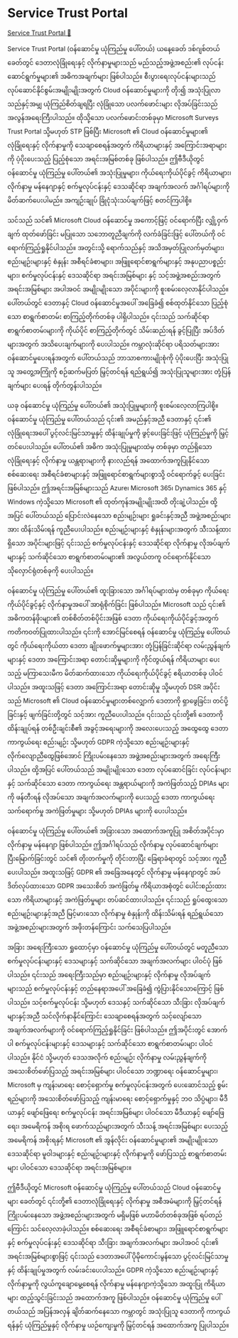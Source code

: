 # Service Trust Portal

[Service Trust Portal 🔗](https://www.coursera.org/learn/cybersecurity-management-and-compliance/lecture/2a3wY/service-trust-portal)

Service Trust Portal (ဝန်ဆောင်မှု ယုံကြည်မှု ပေါ်တယ်)
ယနေ့ခေတ် ဒစ်ဂျစ်တယ်ခေတ်တွင် ဒေတာလုံခြုံရေးနှင့် လိုက်နာမှုများသည် မည်သည့်အဖွဲ့အစည်း၏ လုပ်ငန်းဆောင်ရွက်မှုများ၏ အဓိကအချက်များ ဖြစ်ပါသည်။ စီးပွားရေးလုပ်ငန်းများသည် လုပ်ဆောင်နိုင်စွမ်းအမျိုးမျိုးအတွက် Cloud ဝန်ဆောင်မှုများကို တိုး၍ အသုံးပြုလာသည်နှင့်အမျှ ယုံကြည်စိတ်ချရပြီး လုံခြုံသော ပလက်ဖောင်းများ လိုအပ်ခြင်းသည် အလွန်အရေးကြီးပါသည်။ ထိုသို့သော ပလက်ဖောင်းတစ်ခုမှာ Microsoft Surveys Trust Portal သို့မဟုတ် STP ဖြစ်ပြီး Microsoft ၏ Cloud ဝန်ဆောင်မှုများ၏ လုံခြုံရေးနှင့် လိုက်နာမှုကို သေချာစေရန်အတွက် ကိရိယာများနှင့် အကြောင်းအရာများကို ပံ့ပိုးပေးသည့် ပြည့်စုံသော အရင်းအမြစ်တစ်ခု ဖြစ်ပါသည်။ ဤဗီဒီယိုတွင် ဝန်ဆောင်မှု ယုံကြည်မှု ပေါ်တယ်၏ အသုံးပြုမှုများ၊ ကိုယ်ရေးကိုယ်ပိုင်ခွင့် ကိရိယာများ၊ လိုက်နာမှု မန်နေဂျာနှင့် စက်မှုလုပ်ငန်းနှင့် ဒေသဆိုင်ရာ အချက်အလက် အင်္ဂါရပ်များကို မိတ်ဆက်ပေးပါမည်။ အကျဉ်းချုပ် ခြုံငုံသုံးသပ်ချက်ဖြင့် စတင်ကြပါစို့။

သင်သည် သင်၏ Microsoft Cloud ဝန်ဆောင်မှု အကောင့်ဖြင့် ဝင်ရောက်ပြီး လျှို့ဝှက်ချက် ထုတ်ဖော်ခြင်း မပြုသော သဘောတူညီချက်ကို လက်ခံခြင်းဖြင့် ပေါ်တယ်ကို ဝင်ရောက်ကြည့်ရှုနိုင်ပါသည်။ အတွင်းသို့ ရောက်သည်နှင့် အသိအမှတ်ပြုလက်မှတ်များ၊ စည်းမျဉ်းများနှင့် စံနှုန်း အစီရင်ခံစာများ၊ အဖြူရောင်စာရွက်များနှင့် အနုပညာပစ္စည်းများ၊ စက်မှုလုပ်ငန်းနှင့် ဒေသဆိုင်ရာ အရင်းအမြစ်များ နှင့် သင့်အဖွဲ့အစည်းအတွက် အရင်းအမြစ်များ အပါအဝင် အမျိုးမျိုးသော အပိုင်းများကို စူးစမ်းလေ့လာနိုင်ပါသည်။ ပေါ်တယ်တွင် ဒေတာနှင့် Cloud ဝန်ဆောင်မှုအပေါ် အခြေခံ၍ စစ်ထုတ်နိုင်သော ပြည့်စုံသော စာရွက်စာတမ်း စာကြည့်တိုက်တစ်ခု ပါရှိပါသည်။ ၎င်းသည် သက်ဆိုင်ရာ စာရွက်စာတမ်းများကို ကိုယ်ပိုင် စာကြည့်တိုက်တွင် သိမ်းဆည်းရန် ခွင့်ပြုပြီး အပ်ဒိတ်များအတွက် အသိပေးချက်များကို ပေးပါသည်။ ကမ္ဘာလုံးဆိုင်ရာ ပရိသတ်များအား ဝန်ဆောင်မှုပေးရန်အတွက် ပေါ်တယ်သည် ဘာသာစကားမျိုးစုံကို ပံ့ပိုးပေးပြီး အသုံးပြုသူ အတွေ့အကြုံကို စဉ်ဆက်မပြတ် မြှင့်တင်ရန် ရည်ရွယ်၍ အသုံးပြုသူများအား တုံ့ပြန်ချက်များ ပေးရန် တိုက်တွန်းပါသည်။

ယခု ဝန်ဆောင်မှု ယုံကြည်မှု ပေါ်တယ်၏ အသုံးပြုမှုများကို စူးစမ်းလေ့လာကြပါစို့။ ဝန်ဆောင်မှု ယုံကြည်မှု ပေါ်တယ်သည် ၎င်း၏ အမည်နှင့်အညီ ဒေတာနှင့် ၎င်း၏ လုံခြုံရေးအပေါ် ပွင့်လင်းမြင်သာမှုနှင့် ထိန်းချုပ်မှုကို ဖွင့်ပေးခြင်းဖြင့် ယုံကြည်မှုကို မြှင့်တင်ပေးပါသည်။ ပေါ်တယ်၏ အဓိက အသုံးပြုမှုများထဲမှ တစ်ခုမှာ တည်ရှိသော လုံခြုံရေးနှင့် လိုက်နာမှု ယန္တရားများကို နားလည်ရန် အထောက်အကူပြုနိုင်သော စစ်ဆေးရေး အစီရင်ခံစာများနှင့် အဖြူရောင်စာရွက်များစွာသို့ ဝင်ရောက်ခွင့် ပေးခြင်း ဖြစ်ပါသည်။ ဤအရင်းအမြစ်များသည် Azure၊ Microsoft 365၊ Dynamics 365 နှင့် Windows ကဲ့သို့သော Microsoft ၏ ထုတ်ကုန်အမျိုးမျိုးအထိ တိုးချဲ့ပါသည်။ ထို့အပြင် ပေါ်တယ်သည် ပြောင်းလဲနေသော စည်းမျဉ်းများ ရှုခင်းနှင့်အညီ အဖွဲ့အစည်းများအား ထိန်းသိမ်းရန် ကူညီပေးပါသည်။ စည်းမျဉ်းများနှင့် စံနှုန်းများအတွက် သီးသန့်ထားရှိသော အပိုင်းများဖြင့် ၎င်းသည် စက်မှုလုပ်ငန်းနှင့် ဒေသဆိုင်ရာ လိုက်နာမှု လိုအပ်ချက်များနှင့် သက်ဆိုင်သော စာရွက်စာတမ်းများ၏ အလွယ်တကူ ဝင်ရောက်နိုင်သော သိုလှောင်ရုံတစ်ခုကို ပေးပါသည်။

ဝန်ဆောင်မှု ယုံကြည်မှု ပေါ်တယ်၏ ထူးခြားသော အင်္ဂါရပ်များထဲမှ တစ်ခုမှာ ကိုယ်ရေးကိုယ်ပိုင်ခွင့်နှင့် လိုက်နာမှုအပေါ် အာရုံစိုက်ခြင်း ဖြစ်ပါသည်။ Microsoft သည် ၎င်း၏ အဓိကတန်ဖိုးများ၏ တစ်စိတ်တစ်ပိုင်းအဖြစ် ဒေတာ ကိုယ်ရေးကိုယ်ပိုင်ခွင့်အတွက် ကတိကဝတ်ပြုထားပါသည်။ ၎င်းကို အောင်မြင်စေရန် ဝန်ဆောင်မှု ယုံကြည်မှု ပေါ်တယ်တွင် ကိုယ်ရေးကိုယ်တာ ဒေတာ ချိုးဖောက်မှုများအား တုံ့ပြန်ခြင်းဆိုင်ရာ လမ်းညွှန်ချက်များနှင့် ဒေတာ အကြောင်းအရာ တောင်းဆိုမှုများကို ကိုင်တွယ်ရန် ကိရိယာများ ပေးသည့် မကြာသေးမီက မိတ်ဆက်ထားသော ကိုယ်ရေးကိုယ်ပိုင်ခွင့် ဧရိယာတစ်ခု ပါဝင်ပါသည်။ အထူးသဖြင့် ဒေတာ အကြောင်းအရာ တောင်းဆိုမှု သို့မဟုတ် DSR အပိုင်းသည် Microsoft ၏ Cloud ဝန်ဆောင်မှုများတစ်လျှောက် ဒေတာကို ရှာဖွေခြင်း၊ တင်ပို့ခြင်းနှင့် ဖျက်ခြင်းတို့တွင် သင့်အား ကူညီပေးပါသည်။ ၎င်းသည် ၎င်းတို့၏ ဒေတာကို ထိန်းချုပ်ရန် တစ်ဦးချင်းစီ၏ အခွင့်အရေးများကို အလေးပေးသည့် အထွေထွေ ဒေတာ ကာကွယ်ရေး စည်းမျဉ်း သို့မဟုတ် GDPR ကဲ့သို့သော စည်းမျဉ်းများနှင့် လိုက်လျောညီထွေဖြစ်အောင် ကြိုးပမ်းနေသော အဖွဲ့အစည်းများအတွက် အရေးကြီးပါသည်။ ထို့အပြင် ပေါ်တယ်သည် အမျိုးမျိုးသော ဒေတာ လုပ်ဆောင်ခြင်း လုပ်ငန်းများနှင့် သက်ဆိုင်သော ဒေတာ ကာကွယ်ရေး အန္တရာယ်များကို အကဲဖြတ်သည့် DPIAs များကို ဖန်တီးရန် လိုအပ်သော အချက်အလက်များကို ပေးသည့် ဒေတာ ကာကွယ်ရေး သက်ရောက်မှု အကဲဖြတ်မှုများ သို့မဟုတ် DPIAs များကို ပေးပါသည်။

ဝန်ဆောင်မှု ယုံကြည်မှု ပေါ်တယ်၏ အခြားသော အထောက်အကူပြု အစိတ်အပိုင်းမှာ လိုက်နာမှု မန်နေဂျာ ဖြစ်ပါသည်။ ဤအင်္ဂါရပ်သည် လိုက်နာမှု လုပ်ဆောင်ချက်များ ပြီးမြောက်ခြင်းတွင် သင်၏ တိုးတက်မှုကို တိုင်းတာပြီး ခြေရာခံရာတွင် သင့်အား ကူညီပေးပါသည်။ အထူးသဖြင့် GDPR ၏ အခြေအနေတွင် လိုက်နာမှု မန်နေဂျာတွင် အပ်ဒိတ်လုပ်ထားသော GDPR အသေးစိတ် အကဲဖြတ်မှု ကိရိယာအစုံတွင် ပေါင်းစည်းထားသော ကိရိယာများနှင့် အကဲဖြတ်မှုများ တပ်ဆင်ထားပါသည်။ ၎င်းသည် ရှုပ်ထွေးသော စည်းမျဉ်းများနှင့်အညီ မြင့်မားသော လိုက်နာမှု စံနှုန်းကို ထိန်းသိမ်းရန် ရည်ရွယ်သော အဖွဲ့အစည်းများအတွက် အဖိုးတန်ကြောင်း သက်သေပြပါသည်။

အခြား အရေးကြီးသော ရှုထောင့်မှာ ဝန်ဆောင်မှု ယုံကြည်မှု ပေါ်တယ်တွင် မတူညီသော စက်မှုလုပ်ငန်းများနှင့် ဒေသများနှင့် သက်ဆိုင်သော အချက်အလက်များ ပါဝင်ပုံ ဖြစ်ပါသည်။ ၎င်းသည် အရေးကြီးသည်မှာ စည်းမျဉ်းများနှင့် လိုက်နာမှု လိုအပ်ချက်များသည် စက်မှုလုပ်ငန်းနှင့် တည်နေရာအပေါ် အခြေခံ၍ ကွဲပြားနိုင်သောကြောင့် ဖြစ်ပါသည်။ သင့်စက်မှုလုပ်ငန်း သို့မဟုတ် ဒေသနှင့် သက်ဆိုင်သော သီးခြား လိုအပ်ချက်များနှင့်အညီ သင်လိုက်နာနိုင်ကြောင်း သေချာစေရန်အတွက် သင့်လျော်သော အချက်အလက်များကို ဝင်ရောက်ကြည့်ရှုနိုင်ခြင်း ဖြစ်ပါသည်။ ဤအပိုင်းတွင် အောက်ပါ စက်မှုလုပ်ငန်းများနှင့် ဒေသများနှင့် သက်ဆိုင်သော စာရွက်စာတမ်းများ ပါဝင်ပါသည်။ နိုင်ငံ သို့မဟုတ် ဒေသအလိုက် စည်းမျဉ်း လိုက်နာမှု လမ်းညွှန်ချက်ကို အသေးစိတ်ဖော်ပြသည့် အရင်းအမြစ်များ ပါဝင်သော ဘဏ္ဍာရေး ဝန်ဆောင်မှုများ၊ Microsoft မှ ကျန်းမာရေး စောင့်ရှောက်မှု စက်မှုလုပ်ငန်းအတွက် ပေးဆောင်သည့် စွမ်းရည်များကို အသေးစိတ်ဖော်ပြသည့် ကျန်းမာရေး စောင့်ရှောက်မှုနှင့် ဘဝ သိပ္ပံများ၊ မီဒီယာနှင့် ဖျော်ဖြေရေး စက်မှုလုပ်ငန်း အရင်းအမြစ်များ ပါဝင်သော မီဒီယာနှင့် ဖျော်ဖြေရေး၊ အမေရိကန် အစိုးရ ဖောက်သည်များအတွက် သီးသန့် အရင်းအမြစ်များ ပေးသည့် အမေရိကန် အစိုးရနှင့် Microsoft ၏ အွန်လိုင်း ဝန်ဆောင်မှုများ၏ အမျိုးမျိုးသော ဒေသဆိုင်ရာ မူဝါဒများနှင့် စည်းမျဉ်းများနှင့် လိုက်နာမှုကို ဖော်ပြသည့် စာရွက်စာတမ်းများ ပါဝင်သော ဒေသဆိုင်ရာ အရင်းအမြစ်များ။

ဤဗီဒီယိုတွင် Microsoft ဝန်ဆောင်မှု ယုံကြည်မှု ပေါ်တယ်သည် Cloud ဝန်ဆောင်မှုများ ခေတ်တွင် ၎င်းတို့၏ ဒေတာလုံခြုံရေးနှင့် လိုက်နာမှု အစီအမံများကို မြှင့်တင်ရန် ကြိုးပမ်းနေသော အဖွဲ့အစည်းများအတွက် မရှိမဖြစ် မဟာမိတ်တစ်ခုအဖြစ် ရပ်တည်ကြောင်း သင်လေ့လာခဲ့ပါသည်။ စစ်ဆေးရေး အစီရင်ခံစာများ၊ အဖြူရောင်စာရွက်များနှင့် စက်မှုလုပ်ငန်းနှင့် ဒေသဆိုင်ရာ သီးခြား အချက်အလက်များ အပါအဝင် ၎င်း၏ အရင်းအမြစ်များစွာဖြင့် ၎င်းသည် ဒေတာအပေါ် ပိုမိုကောင်းမွန်သော ပွင့်လင်းမြင်သာမှုနှင့် ထိန်းချုပ်မှုအတွက် လမ်းခင်းပေးပါသည်။ GDPR ကဲ့သို့သော စည်းမျဉ်းများနှင့် လိုက်နာမှုကို လွယ်ကူချောမွေ့စေရန် လိုက်နာမှု မန်နေဂျာကဲ့သို့သော အထူးပြု ကိရိယာများ ထည့်သွင်းခြင်းသည် အထောက်အကူ ဖြစ်ပါသည်။ ဝန်ဆောင်မှု ယုံကြည်မှု ပေါ်တယ်သည် အပြန်အလှန် ချိတ်ဆက်နေသော ကမ္ဘာတွင် အသုံးပြုသူ ဒေတာကို ကာကွယ်ရန်နှင့် ယုံကြည်မှုနှင့် လိုက်နာမှု ယဉ်ကျေးမှုကို မြှင့်တင်ရန် အထောက်အကူ ပြုပါသည်။

